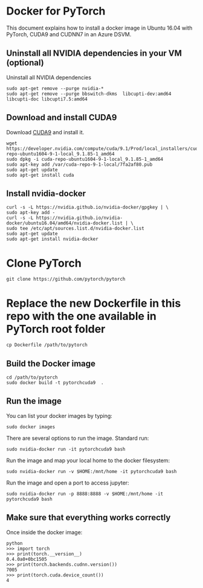 # Docker for PyTorch

This document explains how to install a docker image in Ubuntu 16.04 with PyTorch, CUDA9 and CUDNN7 in an Azure DSVM.

## Uninstall all NVIDIA dependencies in your VM (optional)
Uninstall all NVIDIA dependencies

    sudo apt-get remove --purge nvidia-*
    sudo apt-get remove --purge bbswitch-dkms  libcupti-dev:amd64 libcupti-doc libcupti7.5:amd64

## Download and install CUDA9

Download [CUDA9](https://developer.nvidia.com/cuda-downloads?target_os=Linux&target_arch=x86_64&target_distro=Ubuntu&target_version=1604&target_type=deblocal) and install it.

    wget https://developer.nvidia.com/compute/cuda/9.1/Prod/local_installers/cuda-repo-ubuntu1604-9-1-local_9.1.85-1_amd64
    sudo dpkg -i cuda-repo-ubuntu1604-9-1-local_9.1.85-1_amd64
    sudo apt-key add /var/cuda-repo-9-1-local/7fa2af80.pub
    sudo apt-get update
    sudo apt-get install cuda

## Install nvidia-docker

    curl -s -L https://nvidia.github.io/nvidia-docker/gpgkey | \
    sudo apt-key add -
    curl -s -L https://nvidia.github.io/nvidia-docker/ubuntu16.04/amd64/nvidia-docker.list | \
    sudo tee /etc/apt/sources.list.d/nvidia-docker.list
    sudo apt-get update
    sudo apt-get install nvidia-docker

# Clone PyTorch

    git clone https://github.com/pytorch/pytorch

# Replace the new Dockerfile in this repo with the one available in PyTorch root folder

    cp Dockerfile /path/to/pytorch

## Build the Docker image

    cd /path/to/pytorch
    sudo docker build -t pytorchcuda9  .

## Run the image

You can list your docker images by typing:

    sudo docker images

There are several options to run the image. Standard run:

    sudo nvidia-docker run -it pytorchcuda9 bash

Run the image and map your local home to the docker filesystem:

    sudo nvidia-docker run -v $HOME:/mnt/home -it pytorchcuda9 bash

Run the image and open a port to access jupyter:

    sudo nvidia-docker run -p 8888:8888 -v $HOME:/mnt/home -it pytorchcuda9 bash

## Make sure that everything works correctly

Once inside the docker image:

    python
    >>> import torch
    >>> print(torch.__version__)
    0.4.0a0+0bc1505
    >>> print(torch.backends.cudnn.version())
    7005
    >>> print(torch.cuda.device_count())
    4










